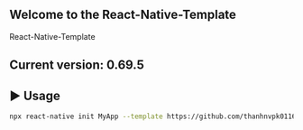 ## Welcome to the React-Native-Template
React-Native-Template

## Current version: 0.69.5

## :arrow_forward: Usage

```sh
npx react-native init MyApp --template https://github.com/thanhnvpk01168/React-Native-Template.git
```